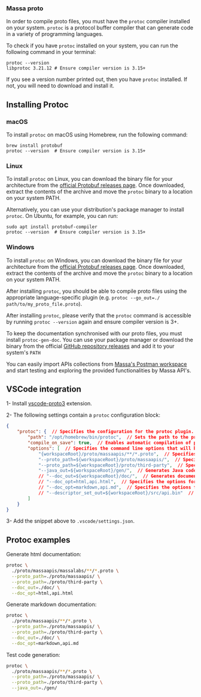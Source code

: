 <!-- Copyright (c) 2023 MASSA LABS <info@massa.net> -->

### Massa proto

In order to compile proto files, you must have the `protoc` compiler installed on your system. `protoc` is a protocol buffer compiler that can generate code in a variety of programming languages.

To check if you have `protoc` installed on your system, you can run the following command in your terminal:

```
protoc --version
libprotoc 3.21.12 # Ensure compiler version is 3.15+
```

If you see a version number printed out, then you have `protoc` installed. If not, you will need to download and install it.

Installing Protoc
-----------------

### macOS

To install `protoc` on macOS using Homebrew, run the following command:

```
brew install protobuf
protoc --version  # Ensure compiler version is 3.15+
```

### Linux

To install `protoc` on Linux, you can download the binary file for your architecture from the [official Protobuf releases page](https://github.com/protocolbuffers/protobuf/releases). Once downloaded, extract the contents of the archive and move the `protoc` binary to a location on your system PATH.

Alternatively, you can use your distribution's package manager to install `protoc`. On Ubuntu, for example, you can run:

```
sudo apt install protobuf-compiler
protoc --version  # Ensure compiler version is 3.15+
```

### Windows

To install `protoc` on Windows, you can download the binary file for your architecture from the [official Protobuf releases page](https://github.com/protocolbuffers/protobuf/releases). Once downloaded, extract the contents of the archive and move the `protoc` binary to a location on your system PATH.

After installing `protoc`, you should be able to compile proto files using the appropriate language-specific plugin (e.g. `protoc --go_out=./ path/to/my_proto_file.proto`).

After installing `protoc`, please verify that the `protoc` command is accessible by running `protoc --version` again and ensure compiler version is 3+.

To keep the documentation synchronised with our proto files, you must install `protoc-gen-doc`. You can use your package manager or download the binary from the official [GitHub repository releases](https://github.com/pseudomuto/protoc-gen-doc/releases) and add it to your system's `PATH`

You can easily import APIs collections from [Massa's Postman workspace](https://www.postman.com/massalabs) and start testing and exploring the provided functionalities by Massa API's.

VSCode integration
------------------

1- Install [vscode-proto3](https://marketplace.visualstudio.com/items?itemName=zxh404.vscode-proto3) extension.

2- The following settings contain a `protoc` configuration block:

```json
{
    "protoc": {  // Specifies the configuration for the protoc plugin.
        "path": "/opt/homebrew/bin/protoc",  // Sets the path to the protoc binary that will be used to compile the protobuf files.
        "compile_on_save": true,  // Enables automatic compilation of protobuf files when they are saved.
        "options": [  // Specifies the command line options that will be passed to protoc.
            "{workspaceRoot}/proto/massaapis/**/*.proto",  // Specifies the path to the protobuf files that should be compiled.
            "--proto_path=${workspaceRoot}/proto/massaapis/",  // Specifies the directory to search for imported protobuf files.
            "--proto_path=${workspaceRoot}/proto/third-party",  // Specifies the directory to search for imported third-party protobuf files.
            "--java_out=${workspaceRoot}/gen/",  // Generates Java code from the protobuf files.
            // "--doc_out=${workspaceRoot}/doc/",  // Generates documentation in HTML/markdown format from the protobuf files.
            // "--doc_opt=html,api.html",  // Specifies the options for generating the HTML documentation.
            // "--doc_opt=markdown,api.md",  // Specifies the options for generating the markdown documentation.
            // "--descriptor_set_out=${workspaceRoot}/src/api.bin"  // Generates a binary descriptor set for the protobuf files which is used for server reflection.
        ]
    }
}

```

3- Add the snippet above to `.vscode/settings.json`.


Protoc examples
---------------

Generate html documentation:
```bash
protoc \
  ./proto/massaapis/massalabs/**/*.proto \
  --proto_path=./proto/massaapis/ \
  --proto_path=./proto/third-party \
  --doc_out=./doc/ \
  --doc_opt=html,api.html
```

Generate markdown documentation:
```bash
protoc \
  ./proto/massaapis/**/*.proto \
  --proto_path=./proto/massaapis/ \
  --proto_path=./proto/third-party \
  --doc_out=./doc/ \
  --doc_opt=markdown,api.md
```

Test code generation:
```bash
protoc \
  ./proto/massaapis/**/*.proto \
  --proto_path=./proto/massaapis/ \
  --proto_path=./proto/third-party \
  --java_out=./gen/
```
